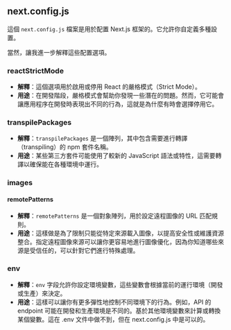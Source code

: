 ## next.config.js

這個 `next.config.js` 檔案是用於配置 Next.js 框架的。它允許你自定義多種設置。

當然，讓我進一步解釋這些配置選項。

### reactStrictMode

- **解釋**：這個選項用於啟用或停用 React 的嚴格模式（Strict Mode）。
- **用途**：在開發階段，嚴格模式會幫助你發現一些潛在的問題。然而，它可能會讓應用程序在開發時表現出不同的行為，這就是為什麼有時會選擇停用它。

### transpilePackages

- **解釋**：`transpilePackages` 是一個陣列，其中包含需要進行轉譯（transpiling）的 npm 套件名稱。
- **用途**：某些第三方套件可能使用了較新的 JavaScript 語法或特性，這需要轉譯以確保能在各種環境中運行。

### images

#### remotePatterns

- **解釋**：`remotePatterns` 是一個對象陣列，用於設定遠程圖像的 URL 匹配規則。
- **用途**：這樣做是為了限制只能從特定來源載入圖像，以提高安全性或維護資源整合。指定遠程圖像來源可以讓你更容易地進行圖像優化，因為你知道哪些來源是受信任的，可以針對它們進行特殊處理。

### env

- **解釋**：`env` 字段允許你設定環境變數，這些變數會根據當前的運行環境（開發或生產）來決定。
- **用途**：這樣可以讓你有更多彈性地控制不同環境下的行為。例如，API 的 endpoint 可能在開發和生產環境是不同的。基於其他環境變數來計算或轉換某個變數。這在 .env 文件中做不到，但在 next.config.js 中是可以的。

